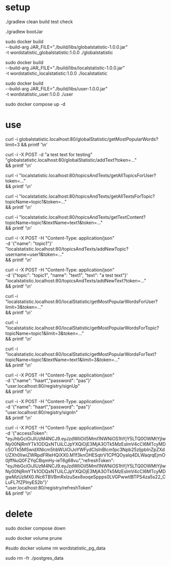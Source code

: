# setup

./gradlew clean build test check

./gradlew bootJar



sudo docker build \
    --build-arg JAR_FILE="./build/libs/globalstatistic-1.0.0.jar" \
    -t wordstatistic_globalstatistic:1.0.0 ./globalstatistic

sudo docker build \
    --build-arg JAR_FILE="./build/libs/localstatistic-1.0.0.jar" \
    -t wordstatistic_localstatistic:1.0.0 ./localstatistic

sudo docker build \
    --build-arg JAR_FILE="./build/libs/user-1.0.0.jar" \
    -t wordstatistic_user:1.0.0 ./user

sudo docker compose up -d

# use

curl -i globalstatistic.localhost:80/globalStatistic/getMostPopularWords?limit=3 && printf '\n'

curl -i -X POST -d "a test text for testing" "globalstatistic.localhost:80/globalStatistic/addText?token=..."  \
    && printf '\n'



curl -i "localstatistic.localhost:80/topicsAndTexts/getAllTopicsForUser?token=..." \
    && printf '\n'

curl -i "localstatistic.localhost:80/topicsAndTexts/getAllTextsForTopic?topicName=topic1&token=..." \
    && printf '\n'

curl -i "localstatistic.localhost:80/topicsAndTexts/getTextContent?topicName=topic1&textName=text1&token=..." \
    && printf '\n'

curl -i -X POST -H "Content-Type: application/json" \
    -d '{"name": "topic1"}' \
    "localstatistic.localhost:80/topicsAndTexts/addNewTopic?username=user1&token=..." \
    && printf '\n'

curl -i -X POST -H "Content-Type: application/json" \
    -d '{"topic": "topic1", "name": "text1", "text": "a test text"}' \
    "localstatistic.localhost:80/topicsAndTexts/addNewText?token=..." \
    && printf '\n'

curl -i "localstatistic.localhost:80/localStatistic/getMostPopularWordsForUser?limit=3&token=..." \
    && printf '\n'

curl -i "localstatistic.localhost:80/localStatistic/getMostPopularWordsForTopic?topicName=topic1&limit=3&token=..." \
    && printf '\n'

curl -i "localstatistic.localhost:80/localStatistic/getMostPopularWordsForText?topicName=topic1&textName=text1&limit=3&token=..." \
    && printf '\n'



curl -i -X POST -H "Content-Type: application/json" \
    -d '{"name": "haart","password": "pas"}' \
    "user.localhost:80/registry/signUp" \
    && printf '\n'

curl -i -X POST -H "Content-Type: application/json" \
    -d '{"name": "haart","password": "pas"}' \
    "user.localhost:80/registry/signIn" \
    && printf '\n'

curl -i -X POST -H "Content-Type: application/json" \
    -d '{"accessToken": "eyJhbGciOiJIUzM4NCJ9.eyJzdWIiOiI5MmI1NWNiOS1hYjY5LTQ0OWMtYjIwNy00NjRmYTk1ODQxNTUiLCJpYXQiOjE3MjA3OTk5MzEsImV4cCI6MTcyMDc5OTk5MSwidXNlcm5hbWUiOiJoYWFydCIsInBlcm1pc3Npb25zIjpbInZpZXdUZXh0IiwiZWRpdFRleHQiXX0.M1f3knOHESqtrV1CPfQOyalq4DLWaqrqEjmO0jffNuQ0FZYqCBqmHy-ieT6g68vu","refreshToken": "eyJhbGciOiJIUzM4NCJ9.eyJzdWIiOiI5MmI1NWNiOS1hYjY5LTQ0OWMtYjIwNy00NjRmYTk1ODQxNTUiLCJpYXQiOjE3MjA3OTk5MzEsImV4cCI6MTcyMDgwMzUzMX0.lNc6TBVBmRxlzuSex8xoqeSppps0LVGPwwtIBTPS4za5s22_CLuFL7fZPlnyES2b"}' \
    "user.localhost:80/registry/refreshToken" \
    && printf '\n'

# delete

sudo docker compose down

sudo docker volume prune

#sudo docker volume rm wordstatistic_pg_data

sudo rm -fr ./postgres_data

